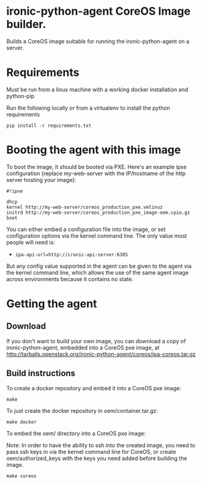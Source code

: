 # ironic-python-agent CoreOS Image builder.

Builds a CoreOS image suitable for running the ironic-python-agent on a server.

# Requirements

Must be run from a linux machine with a working docker installation and python-pip

Run the following locally or from a virtualenv to install the python requirements
```
pip install -r requirements.txt
``` 

# Booting the agent with this image

To boot the image, it should be booted via PXE. Here's an example ipxe 
configuration (replace my-web-server with the IP/hostname of the http server
hosting your image):

```
#!ipxe

dhcp
kernel http://my-web-server/coreos_production_pxe.vmlinuz
initrd http://my-web-server/coreos_production_pxe_image-oem.cpio.gz
boot
```

You can either embed a configuration file into the image, or set configuration
options via the kernel command line. The only value most people will need is:

  - `ipa-api-url=http://ironic-api-server:6385`

But any config value supported in the agent can be given to the agent via the
kernel command line, which allows the use of the same agent image across
environments because it contains no state.

# Getting the agent

## Download

If you don't want to build your own image, you can download a copy of
ironic-python-agent, embedded into a CoreOS pxe image, at
<http://tarballs.openstack.org/ironic-python-agent/coreos/ipa-coreos.tar.gz>

## Build instructions

To create a docker repository and embed it into a CoreOS pxe image:
```
make
```

To just create the docker repository in oem/container.tar.gz:
```
make docker
``` 

To embed the oem/ directory into a CoreOS pxe image:

Note: In order to have the ability to ssh into the created image, you need to
pass ssh keys in via the kernel command line for CoreOS, or create
oem/authorized_keys with the keys you need added before building the image.
```
make coreos
```


